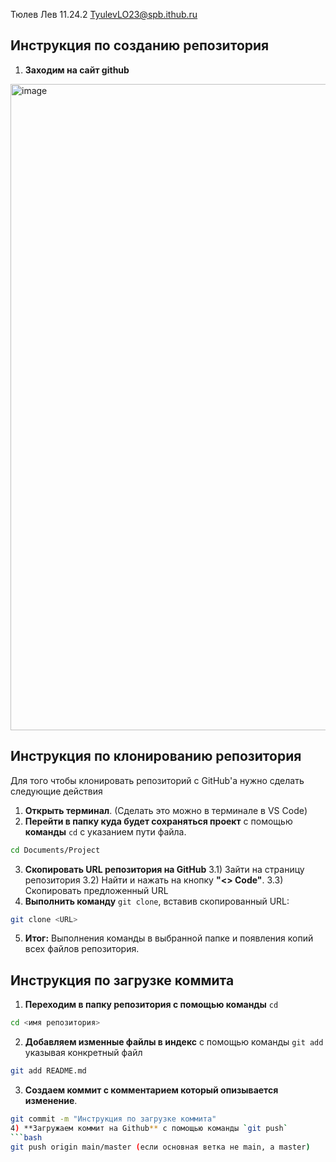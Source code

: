 Тюлев Лев
11.24.2
TyulevLO23@spb.ithub.ru
## Инструкция по созданию репозитория
1) **Заходим на сайт github**
<img width="1418" height="1034" alt="image" src="https://github.com/user-attachments/assets/8132d305-7218-48a5-8571-371e702f5f35" />


## Инструкция по клонированию репозитория

Для того чтобы клонировать репозиторий с GitHub'a нужно сделать следующие действия

1) **Открыть терминал**. (Сделать это можно в терминале в VS Code)
2) **Перейти в папку куда будет сохраняться проект** с помощью **команды** `cd` с указанием пути файла.
```bash
cd Documents/Project
```
3) **Скопировать URL репозитория на GitHub**
3.1) Зайти на страницу репозитория
3.2) Найти и нажать на кнопку **"<> Code"**.
3.3) Скопировать предложенный URL
4) **Выполнить команду** `git clone`, вставив скопированный URL:
```bash
git clone <URL>
```
5) **Итог:** Выполнения команды в выбранной папке и появления копий всех файлов репозитория.

## Инструкция по загрузке коммита

1) **Переходим в папку репозитория с помощью команды** `cd`
```bash
cd <имя репозитория>
```
2) **Добавляем изменные файлы в индекс** с помощью команды `git add` указывая конкретный файл
```bash
git add README.md
```
3) **Создаем коммит с комментарием который опизывается изменение**.
```bash
git commit -m "Инструкция по загрузке коммита"
4) **Загружаем коммит на Github** с помощью команды `git push`
```bash
git push origin main/master (если основная ветка не main, а master)
```
